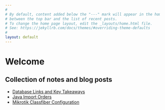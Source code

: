 ```yaml
---
#
# By default, content added below the "---" mark will appear in the home page
# between the top bar and the list of recent posts.
# To change the home page layout, edit the _layouts/home.html file.
# See: https://jekyllrb.com/docs/themes/#overriding-theme-defaults
#
layout: default
---
```


# Welcome

## Collection of notes and blog posts

- [Database Links and Key Takeaways](blog/Database_Links_and_Key_Takeaways.md)
- [Java Import Orders](blog/Java_Import_Orders.md)
- [Mikrotik Classfiber Configuration](blog/Mikrotik_Glasfaser_Modem.md)
